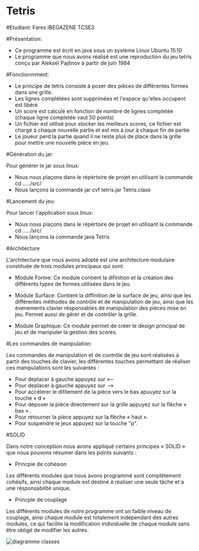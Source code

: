 
# Tetris

#Etudiant: 
Fares IBEGAZENE TCSE3


#Présentation:

* Ce programme est écrit en java sous un système Linux Ubuntu 15.10
* Le programme que nous avons réalisé est une reproduction du jeu tetris conçu par Alekseï Pajitnov à partir de juin 1984 



#Fonctionmment:

* Le principe de tetris consiste à poser des pièces de différentes formes dans une grille.
* Les lignes complétées sont supprimées et l'espace qu'elles occupent est libéré.
* Un score est calculé en fonction de nombre de lignes completée (chaque ligne completée vaut 50 points)
* Un fichier est utilisé pour stocker les meilleurs scores, ce fichier est chargé à chaque nouvelle partie et est mis à jour à chaque fin de partie
* Le joueur perd la partie quand il ne reste plus de place dans la grille pour mettre une nouvelle pièce en jeu. 

#Génération du jar:

Pour générer le jar sous linux:
* Nous nous plaçons dans le répértoire de projet en utilisant la commande cd ...../src/
* Nous lançons la commande jar cvf tetris.jar Tetris.class 

#Lancement du jeu:

Pour lancer l'application sous linux:
* Nous nous plaçons dans le répértoire de projet en utilisant la commande cd ...../src/
* Nous lançons la commande java Tetris 

#Architecture

L'architecture que nous avons adopté est une architecture modulaire constituée de trois modules principaux qui sont:
* Module Forme: Ce module contient la difinition et la création des différents types de formes utilisées dans le jeu.

* Module Surface: Contient la diffinition de la surface de jeu, ainsi que les différentes méthodes de contrôle et de manipulation de jeu, ainsi que les évenements clavier résponsables de manipulation des pièces mise en jeu. Permet aussi de gérer et de contrôler la grille.

* Module Graphique: Ce module permet de créer le design principal de jeu et de manipuler la gestion des scores. 


#Les commandes de manipulation:

Les commandes de manipulation et de contrôle de jeu sont réalisées à partir des touches de clavier, les différentes touches permettant de réaliser ces manipulations sont les suivantes :

* Pour deplacer à gauche appuyez sur <--
* Pour deplacer à gauche appuyez sur -->
* Pour accélerer le difilement de la pièce vers le bas apuuyez sur la touche « d »
* Pour déposer la pièce directement sur la grille appuyez sur la flèche « bas » .
* Pour retourner la pièce appuyez sur la flèche « haut ».
* Pour suspendre le jeux appuyez sur la touche "p".

#SOLID

Dans notre conception nous avons appliqué certains principes « SOLID » que nous pouvons résumer dans les points suivants :

* Princpie de cohésion

Les différents modules que nous avons programmé sont complétement cohésifs, ainsi chaque module est déstiné à réaliser une seule tâche et a une résponsabilité unique.

* Princpie de couplage

Les différents modules de notre programme ont un faible niveau de couplage, ainsi chaque module est totalement indépendant des autres modules, ce qui facilite la modification individuelle de chaque module sans être obligé de modifier les autres. 

<img src = "https://drive.google.com/file/d/0B6grC72fbryRdUIxWlZqZUNFd0E/view?usp=sharing" title = "Diagrame classes" alt = "diagramme classes">
